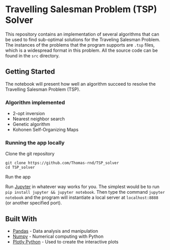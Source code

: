 # Travelling Salesman Problem (TSP) Solver

This repository contains an implementation of several algorithms that can be
used to find sub-optimal solutions for the Traveling Salesman Problem. The
instances of the problems that the program supports are `.tsp` files, which is
a widespread format in this problem. All the source code can be found in the
`src` directory.

## Getting Started

The notebook will present how well an algorithm succeed to resolve the Travelling Salesman Problem (TSP).

### Algorithm implemented

- 2-opt inversion
- Nearest neighbor search
- Genetic algorithm
- Kohonen Self-Organizing Maps

### Running the app locally

Clone the git repository

```
git clone https://github.com/Thomas-rnd/TSP_solver
cd TSP_solver
```

Run the app

Run [Jupyter](https://jupyter.org/) in whatever way works for you. The simplest would be to run `pip install jupyter && jupyter notebook`.
Then type the command `jupyter notebook` and the program will instantiate a local server at `localhost:8888` (or another specified port).

## Built With

- [Pandas](https://pandas.pydata.org) - Data analysis and manipulation
- [Numpy](https://pandas.pydata.org) - Numerical computing with Python
- [Plotly Python](https://plot.ly/python/) - Used to create the interactive plots

